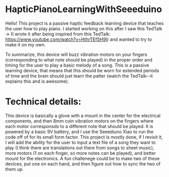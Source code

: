 # HapticPianoLearningWithSeeeduino

Hello! This project is a passive haptic feedback learning device that teaches the user how to play piano. I started working on this after I saw this TedTalk -> (I wrote it after being inspired from this TedTalk: https://www.youtube.com/watch?v=HthrTEfSH9I) and wanted to try to make it on my own.

To summarize, this device will buzz vibration motors on your fingers (corresponding to what note should be played) in the proper order and timing for the user to play a basic melody of a song. This is a passive learning device, that means that this should be worn for extended periods of time and the brain should just learn the patter (watch the TedTalk--it explains this and is awesome).

# Technical details:
This device is basically a glove with a mount in the center for the electrical components, and then 8mm coin vibration motors on the fingers where each motor corresponsds to a different note that should be played. It is powered by a basic 9V battery, and I use the Seeediuno Xiao to run the code off of for its small form factor. 
This project is mostly done, if I revisit it, I will add the ability for the user to input a text file of a song they want to play (I think there are translations out there from songs to sheet music), more motors (1 on each finger, so more notes can be played), and better mount for the electronics. A fun challenege could be to make two of these devices, put one on each hand, and then figure out how to sync the two of them up.

